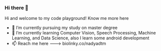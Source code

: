 ### Hi there 👋

Hi and welcome to my code playground! Know me more here

- 🔭 I’m currently pursuing my study on master degree
- 🌱 I’m currently learning Computer Vision, Speech Processing, Machine Learning, and Data Science, also I learn some android development
- 📫 Reach me here ---> biolinky.co/nadyadtm


<!--
**nadyadtm/nadyadtm** is a ✨ _special_ ✨ repository because its `README.md` (this file) appears on your GitHub profile.

Here are some ideas to get you started:

- 🔭 I’m currently working on ...
- 🌱 I’m currently learning ...
- 👯 I’m looking to collaborate on ...
- 🤔 I’m looking for help with ...
- 💬 Ask me about ...
- 📫 How to reach me: ...
- 😄 Pronouns: ...
- ⚡ Fun fact: ...
-->
